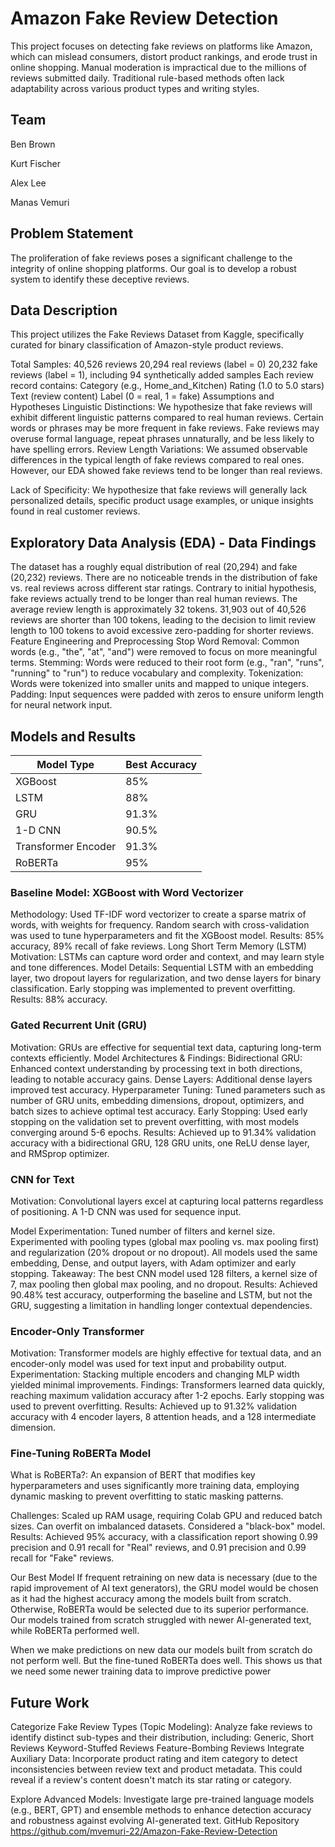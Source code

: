 # Amazon Fake Review Detection
This project focuses on detecting fake reviews on platforms like Amazon, which can mislead consumers, distort product rankings, and erode trust in online shopping. Manual moderation is impractical due to the millions of reviews submitted daily. Traditional rule-based methods often lack adaptability across various product types and writing styles.



## Team
Ben Brown 

Kurt Fischer 

Alex Lee 

Manas Vemuri 

## Problem Statement
The proliferation of fake reviews poses a significant challenge to the integrity of online shopping platforms. Our goal is to develop a robust system to identify these deceptive reviews.

## Data Description
This project utilizes the Fake Reviews Dataset from Kaggle, specifically curated for binary classification of Amazon-style product reviews.

Total Samples: 40,526 reviews 
20,294 real reviews (label = 0) 
20,232 fake reviews (label = 1), including 94 synthetically added samples 
Each review record contains:
Category (e.g., Home_and_Kitchen) 
Rating (1.0 to 5.0 stars) 
Text (review content) 
Label (0 = real, 1 = fake) 
Assumptions and Hypotheses
Linguistic Distinctions: We hypothesize that fake reviews will exhibit different linguistic patterns compared to real human reviews. 
Certain words or phrases may be more frequent in fake reviews.
Fake reviews may overuse formal language, repeat phrases unnaturally, and be less likely to have spelling errors.
Review Length Variations: We assumed observable differences in the typical length of fake reviews compared to real ones. However, our EDA showed fake reviews tend to be longer than real reviews.

Lack of Specificity: We hypothesize that fake reviews will generally lack personalized details, specific product usage examples, or unique insights found in real customer reviews.
## Exploratory Data Analysis (EDA) - Data Findings
The dataset has a roughly equal distribution of real (20,294) and fake (20,232) reviews.
There are no noticeable trends in the distribution of fake vs. real reviews across different star ratings.
Contrary to initial hypothesis, fake reviews actually trend to be longer than real human reviews.
The average review length is approximately 32 tokens.
31,903 out of 40,526 reviews are shorter than 100 tokens, leading to the decision to limit review length to 100 tokens to avoid excessive zero-padding for shorter reviews.
Feature Engineering and Preprocessing
Stop Word Removal: Common words (e.g., "the", "at", "and") were removed to focus on more meaningful terms.
Stemming: Words were reduced to their root form (e.g., "ran", "runs", "running" to "run") to reduce vocabulary and complexity.
Tokenization: Words were tokenized into smaller units and mapped to unique integers.
Padding: Input sequences were padded with zeros to ensure uniform length for neural network input.
## Models and Results
| Model Type           | Best Accuracy |
|-----------------------|---------------|
| XGBoost              | 85%           |
| LSTM                 | 88%           |
| GRU                  | 91.3%         |
| 1-D CNN              | 90.5%         |
| Transformer Encoder  | 91.3%         |
| RoBERTa              | 95%           |

### Baseline Model: XGBoost with Word Vectorizer
Methodology: Used TF-IDF word vectorizer to create a sparse matrix of words, with weights for frequency. Random search with cross-validation was used to tune hyperparameters and fit the XGBoost model.
Results: 85% accuracy, 89% recall of fake reviews.
Long Short Term Memory (LSTM)
Motivation: LSTMs can capture word order and context, and may learn style and tone differences.
Model Details: Sequential LSTM with an embedding layer, two dropout layers for regularization, and two dense layers for binary classification. Early stopping was implemented to prevent overfitting.
Results: 88% accuracy.
### Gated Recurrent Unit (GRU)
Motivation: GRUs are effective for sequential text data, capturing long-term contexts efficiently.
Model Architectures & Findings:
Bidirectional GRU: Enhanced context understanding by processing text in both directions, leading to notable accuracy gains.
Dense Layers: Additional dense layers improved test accuracy.
Hyperparameter Tuning: Tuned parameters such as number of GRU units, embedding dimensions, dropout, optimizers, and batch sizes to achieve optimal test accuracy.
Early Stopping: Used early stopping on the validation set to prevent overfitting, with most models converging around 5-6 epochs.
Results: Achieved up to 91.34% validation accuracy with a bidirectional GRU, 128 GRU units, one ReLU dense layer, and RMSprop optimizer.
### CNN for Text
Motivation: Convolutional layers excel at capturing local patterns regardless of positioning. A 1-D CNN was used for sequence input.

Model Experimentation: Tuned number of filters and kernel size. Experimented with pooling types (global max pooling vs. max pooling first) and regularization (20% dropout or no dropout). All models used the same embedding, Dense, and output layers, with Adam optimizer and early stopping.
Takeaway: The best CNN model used 128 filters, a kernel size of 7, max pooling then global max pooling, and no dropout.
Results: Achieved 90.48% test accuracy, outperforming the baseline and LSTM, but not the GRU, suggesting a limitation in handling longer contextual dependencies.
### Encoder-Only Transformer
Motivation: Transformer models are highly effective for textual data, and an encoder-only model was used for text input and probability output.
Experimentation: Stacking multiple encoders and changing MLP width yielded minimal improvements.
Findings: Transformers learned data quickly, reaching maximum validation accuracy after 1-2 epochs. Early stopping was used to prevent overfitting.
Results: Achieved up to 91.32% validation accuracy with 4 encoder layers, 8 attention heads, and a 128 intermediate dimension.
### Fine-Tuning RoBERTa Model
What is RoBERTa?: An expansion of BERT that modifies key hyperparameters and uses significantly more training data, employing dynamic masking to prevent overfitting to static masking patterns.

Challenges: Scaled up RAM usage, requiring Colab GPU and reduced batch sizes. Can overfit on imbalanced datasets. Considered a "black-box" model.
Results: Achieved 95% accuracy, with a classification report showing 0.99 precision and 0.91 recall for "Real" reviews, and 0.91 precision and 0.99 recall for "Fake" reviews.

Our Best Model
If frequent retraining on new data is necessary (due to the rapid improvement of AI text generators), the GRU model would be chosen as it had the highest accuracy among the models built from scratch. Otherwise, RoBERTa would be selected due to its superior performance. Our models trained from scratch struggled with newer AI-generated text, while RoBERTa performed well.

When we make predictions on new data our models built from scratch do not perform well. But the fine-tuned RoBERTa does well. This shows us that we need some newer training data to improve predictive power

## Future Work
Categorize Fake Review Types (Topic Modeling): Analyze fake reviews to identify distinct sub-types and their distribution, including:
Generic, Short Reviews 
Keyword-Stuffed Reviews 
Feature-Bombing Reviews 
Integrate Auxiliary Data: Incorporate product rating and item category to detect inconsistencies between review text and product metadata. This could reveal if a review's content doesn't match its star rating or category.

Explore Advanced Models: Investigate large pre-trained language models (e.g., BERT, GPT) and ensemble methods to enhance detection accuracy and robustness against evolving AI-generated text.
GitHub Repository
https://github.com/mvemuri-22/Amazon-Fake-Review-Detection
